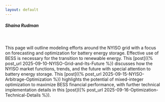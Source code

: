 ```yaml
---
layout: default
---
```


##### Shaina Rudman

<br/>

This page will outline modeling efforts around the NYISO grid with a focus on forecasting and optimization for battery energy storage. Effective use of BESS is necessary for the transition to renewable energy. This [post]({% post_url 2025-09-10-NYISO-Grid-and-Its-Future %}) discusses how the NYISO market functions, trends, and the future with special attention to battery energy storage. This [post]({% post_url 2025-09-15-NYISO-Arbitrage-Optimization %}) highlights the potential of mixed-integer optimization to maximize BESS financial performance, with further technical implementation details in this [post]({% post_url 2025-09-16-Optimization-Technical-Details %}).